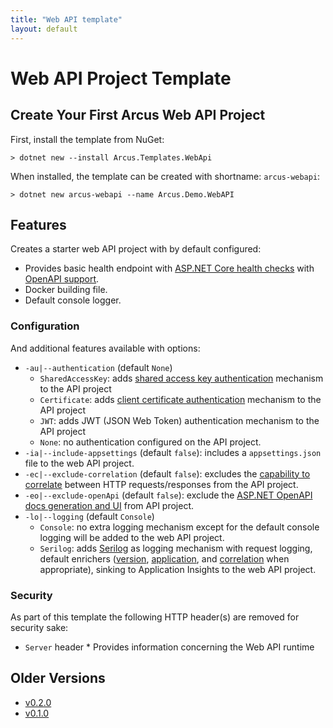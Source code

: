 ```yaml
---
title: "Web API template"
layout: default
---
```


# Web API Project Template

## Create Your First Arcus Web API Project

First, install the template from NuGet:

```shell
> dotnet new --install Arcus.Templates.WebApi
```

When installed, the template can be created with shortname: `arcus-webapi`:

```shell
> dotnet new arcus-webapi --name Arcus.Demo.WebAPI
```


## Features

Creates a starter web API project with by default configured:

* Provides basic health endpoint with [ASP.NET Core health checks](https://docs.microsoft.com/en-us/aspnet/core/host-and-deploy/health-checks?view=aspnetcore-2.2) with [OpenAPI support](https://www.codit.eu/blog/documenting-asp-net-core-health-checks-with-openapi/).
* Docker building file.
* Default console logger.

### Configuration

And additional features available with options:

* `-au|--authentication` (default `None`)
  * `SharedAccessKey`: adds [shared access key authentication](https://webapi.arcus-azure.net/features/security/auth/shared-access-key) mechanism to the API project
  * `Certificate`: adds [client certificate authentication](https://webapi.arcus-azure.net/features/security/auth/certificate) mechanism to the API project
  * `JWT`: adds JWT (JSON Web Token) authentication mechanism to the API project
  * `None`: no authentication configured on the API project.
* `-ia|--include-appsettings` (default `false`): includes a `appsettings.json` file to the web API project.
* `-ec|--exclude-correlation` (default `false`): excludes the [capability to correlate](https://webapi.arcus-azure.net/features/correlation) between HTTP requests/responses from the API project.
* `-eo|--exclude-openApi` (default `false`): exclude the [ASP.NET OpenAPI docs generation and UI](https://docs.microsoft.com/en-us/aspnet/core/tutorials/getting-started-with-swashbuckle?view=aspnetcore-3.1&tabs=visual-studio) from API project.
* `-lo|--logging` (default `Console`)
  * `Console`: no extra logging mechanism except for the default console logging will be added to the web API project.
  * `Serilog`: adds [Serilog](https://serilog.net/) as logging mechanism with request logging, default enrichers ([version](https://observability.arcus-azure.net/features/telemetry-enrichment#version-enricher), [application](https://observability.arcus-azure.net/features/telemetry-enrichment#application-enricher), and [correlation](https://webapi.arcus-azure.net/features/telemetry) when appropriate), sinking to Application Insights to the web API project.

### Security

As part of this template the following HTTP header(s) are removed for security sake:
* `Server` header * Provides information concerning the Web API runtime

## Older Versions

* [v0.2.0](../v0.2/features/web-api-template)
* [v0.1.0](../v0.1/features/web-api-template)
